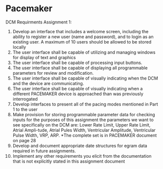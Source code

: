 # Pacemaker
DCM Requirments Assignment 1:
1. Develop an interface that includes a welcome screen, including the ability to register a new user (name and password), and to login as an existing user. A maximum of 10 users should be allowed to be stored locally
2. The user interface shall be capable of utilizing and managing windows for display of text and graphics
3. The user interface shall be capable of processing input buttons.
4. The user interface shall be capable of displaying all programmable parameters for review and modification.
5. The user interface shall be capable of visually indicating when the DCM and the device are communicating.
6. The user interface shall be capable of visually indicating when a different PACEMAKER device is approached than was previously interrogated
7. Develop interfaces to present all of the pacing modes mentioned in Part 1 to the user
8. Make provision for storing programmable parameter data for checking inputs for the purposes of this assignment the parameters we want to see specifically on the DCM are: 
    Lower Rate Limit, 
    Upper Rate Limit, 
    Atrial Ampli-tude, 
    Atrial Pules Width, 
    Ventricular Amplitude,
    Ventricular Pulse Width, 
    VRP, 
    ARP.
    *The complete set is in PACEMAKER document on page 28
9. Develop and document appropriate date structures for egram data required in future assignments.
10. Implement any other requirements you elicit from the documentation that is not explicitly stated in this assignment document